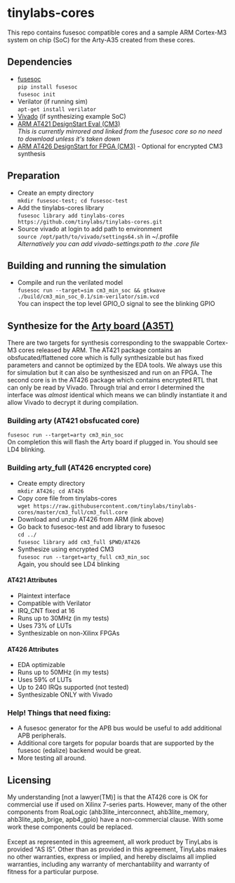# tinylabs-cores
This repo contains fusesoc compatible cores and a sample ARM Cortex-M3 system on chip (SoC) for the Arty-A35 created from these cores.
## Dependencies
* [fusesoc](https://fusesoc.readthedocs.io/en/rtd/tutorials/1-getting_started.html)\
`pip install fusesoc`\
`fusesoc init`
* Verilator (if running sim)\
`apt-get install verilator`
* [Vivado](https://www.xilinx.com/support/download.html) (if synthesizing example SoC)
* [ARM AT421 DesignStart Eval (CM3)](https://developer.arm.com/ip-products/designstart/eval)\
_This is currently mirrored and linked from the fusesoc core so no need to download unless it's taken down_
* [ARM AT426 DesignStart for FPGA (CM3)](https://developer.arm.com/ip-products/designstart/fpga) - Optional for encrypted CM3 synthesis
## Preparation
* Create an empty directory\
`mkdir fusesoc-test; cd fusesoc-test`
* Add the tinylabs-cores library\
`fusesoc library add tinylabs-cores https://github.com/tinylabs/tinylabs-cores.git`
* Source vivado at login to add path to environment\
`source /opt/path/to/vivado/settings64.sh` in ~/.profile\
_Alternatively you can add vivado-settings:path to the .core file_
## Building and running the simulation
* Compile and run the verilated model\
`fusesoc run --target=sim cm3_min_soc && gtkwave ./build/cm3_min_soc_0.1/sim-verilator/sim.vcd`\
You can inspect the top level GPIO_O signal to see the blinking GPIO
## Synthesize for the [Arty board (A35T)](https://www.xilinx.com/products/boards-and-kits/arty.html)
There are two targets for synthesis corresponding to the swappable Cortex-M3 cores released by ARM. The AT421 package contains an obsfucated/flattened core which is fully synthesizable but has fixed parameters and cannot be optimized by the EDA tools. We always use this for simulation but it can also be synthesiszed and run on an FPGA. The second core is in the AT426 package which contains encrypted RTL that can only be read by Vivado. Through trial and error I determined the interface was _almost_ identical which means we can blindly instantiate it and allow Vivado to decrypt it during compilation.
### Building arty (AT421 obsfucated core)
`fusesoc run --target=arty cm3_min_soc`\
On completion this will flash the Arty board if plugged in. You should see LD4 blinking.
### Building arty_full (AT426 encrypted core)
* Create empty directory\
`mkdir AT426; cd AT426`
* Copy core file from tinylabs-cores\
`wget https://raw.githubusercontent.com/tinylabs/tinylabs-cores/master/cm3_full/cm3_full.core`
* Download and unzip AT426 from ARM (link above)
* Go back to fusesoc-test and add library to fusesoc\
`cd ../`\
`fusesoc library add cm3_full $PWD/AT426`
* Synthesize using encrypted CM3\
`fusesoc run --target=arty_full cm3_min_soc`\
Again, you should see LD4 blinking
#### AT421 Attributes
* Plaintext interface
* Compatible with Verilator
* IRQ_CNT fixed at 16
* Runs up to 30MHz (in my tests)
* Uses 73% of LUTs
* Synthesizable on non-Xilinx FPGAs
#### AT426 Attributes
* EDA optimizable
* Runs up to 50MHz (in my tests)
* Uses 59% of LUTs
* Up to 240 IRQs supported (not tested)
* Synthesizable ONLY with Vivado
### Help! Things that need fixing:
* A fusesoc generator for the APB bus would be useful to add additional APB peripherals.
* Additional core targets for popular boards that are supported by the fusesoc (edalize) backend would be great.
* More testing all around.
## Licensing
My understanding [not a lawyer(TM)] is that the AT426 core is OK for commercial use if used on Xilinx 7-series parts. However, many of the other components from RoaLogic (ahb3lite_interconnect, ahb3lite_memory, ahb3lite_apb_brige, apb4_gpio) have a non-commercial clause. With some work these components could be replaced.\
\
Except as represented in this agreement, all work product by TinyLabs is provided ​“AS IS”. Other than as provided in this agreement, TinyLabs makes no other warranties, express or implied, and hereby disclaims all implied warranties, including any warranty of merchantability and warranty of fitness for a particular purpose.


